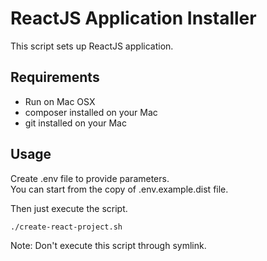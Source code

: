 # ReactJS Application Installer
This script sets up ReactJS application.

## Requirements
* Run on Mac OSX
* composer installed on your Mac
* git installed on your Mac

## Usage
Create .env file to provide parameters.  
You can start from the copy of .env.example.dist file.

Then just execute the script.

```
./create-react-project.sh
```

Note: Don't execute this script through symlink.
